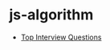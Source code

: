 # js-algorithm

- [Top Interview Questions](https://leetcode.com/problem-list/top-interview-questions/)
